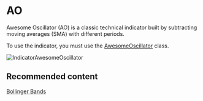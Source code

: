 # AO

Awesome Oscillator (AO) is a classic technical indicator built by subtracting moving averages (SMA) with different periods. 

To use the indicator, you must use the [AwesomeOscillator](../api/StockSharp.Algo.Indicators.AwesomeOscillator.html) class. 

![IndicatorAwesomeOscillator](~/images/IndicatorAwesomeOscillator.png)

## Recommended content

[Bollinger Bands](IndicatorBollingerBands.md)
